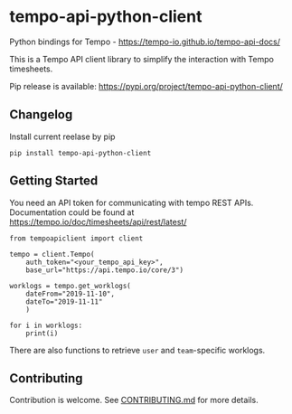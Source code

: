 # tempo-api-python-client
Python bindings for Tempo - https://tempo-io.github.io/tempo-api-docs/

This is a Tempo API client library to simplify the interaction with Tempo timesheets.

Pip release is available: https://pypi.org/project/tempo-api-python-client/

## Changelog

Install current reelase by pip

```
pip install tempo-api-python-client
```


## Getting Started

You need an API token for communicating with tempo REST APIs. Documentation could be found at https://tempo.io/doc/timesheets/api/rest/latest/

```
from tempoapiclient import client

tempo = client.Tempo(
    auth_token="<your_tempo_api_key>",
    base_url="https://api.tempo.io/core/3")

worklogs = tempo.get_worklogs(
    dateFrom="2019-11-10",
    dateTo="2019-11-11"
    )

for i in worklogs:
    print(i)
```

There are also functions to retrieve `user` and `team`-specific worklogs.


## Contributing

Contribution is welcome. See [CONTRIBUTING.md](CONTRIBUTING.md) for more details.
